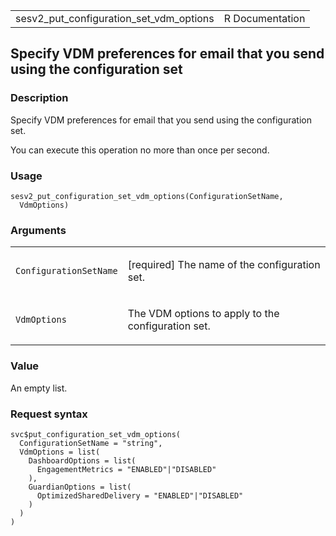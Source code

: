 <table style="width: 100%;">
<tbody>
<tr class="odd">
<td>sesv2_put_configuration_set_vdm_options</td>
<td style="text-align: right;">R Documentation</td>
</tr>
</tbody>
</table>

## Specify VDM preferences for email that you send using the configuration set

### Description

Specify VDM preferences for email that you send using the configuration
set.

You can execute this operation no more than once per second.

### Usage

    sesv2_put_configuration_set_vdm_options(ConfigurationSetName,
      VdmOptions)

### Arguments

<table>
<colgroup>
<col style="width: 35%" />
<col style="width: 65%" />
</colgroup>
<tbody>
<tr class="odd">
<td><code
id="sesv2_put_configuration_set_vdm_options_:_ConfigurationSetName">ConfigurationSetName</code></td>
<td><p>[required] The name of the configuration set.</p></td>
</tr>
<tr class="even">
<td><code
id="sesv2_put_configuration_set_vdm_options_:_VdmOptions">VdmOptions</code></td>
<td><p>The VDM options to apply to the configuration set.</p></td>
</tr>
</tbody>
</table>

### Value

An empty list.

### Request syntax

    svc$put_configuration_set_vdm_options(
      ConfigurationSetName = "string",
      VdmOptions = list(
        DashboardOptions = list(
          EngagementMetrics = "ENABLED"|"DISABLED"
        ),
        GuardianOptions = list(
          OptimizedSharedDelivery = "ENABLED"|"DISABLED"
        )
      )
    )
